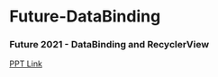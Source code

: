# Future-DataBinding

### Future 2021 - DataBinding and RecyclerView
[PPT Link](https://gdncomm-my.sharepoint.com/:p:/g/personal/natasha_santoso_gdn-commerce_com/EU6WfBQPadhKilfCCRIJyGAB8uql6tcYrdyTtqWmLQf_Tg?e=U73xpP)